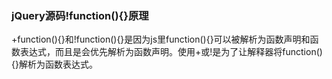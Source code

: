 ### jQuery源码!function(){}原理
+function(){}和!function(){}是因为js里function(){}可以被解析为函数声明和函数表达式，而且是会优先解析为函数声明。使用+或!是为了让解释器将function(){}解析为函数表达式。